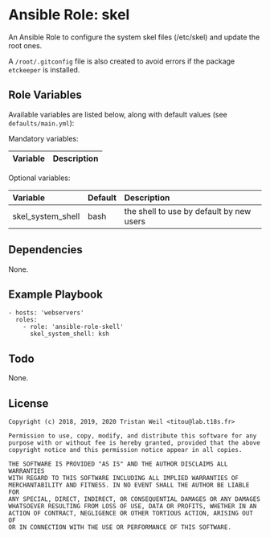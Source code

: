 # Ansible Role: skel

An Ansible Role to configure the system skel files (/etc/skel) and update the root ones.

A `/root/.gitconfig` file is also created to avoid errors if the package `etckeeper` is installed.

## Role Variables

Available variables are listed below, along with default values (see `defaults/main.yml`):

Mandatory variables:

| Variable      | Description |
| :------------ | :---------- |

Optional variables:

| Variable      | Default | Description |
| :------------ | :------ | :---------- |
| skel_system_shell | bash        | the shell to use by default by new users |

## Dependencies

None.

## Example Playbook

    - hosts: 'webservers'
      roles:
        - role: 'ansible-role-skell'
          skel_system_shell: ksh

## Todo

None.

## License

```
Copyright (c) 2018, 2019, 2020 Tristan Weil <titou@lab.t18s.fr>

Permission to use, copy, modify, and distribute this software for any
purpose with or without fee is hereby granted, provided that the above
copyright notice and this permission notice appear in all copies.

THE SOFTWARE IS PROVIDED "AS IS" AND THE AUTHOR DISCLAIMS ALL WARRANTIES
WITH REGARD TO THIS SOFTWARE INCLUDING ALL IMPLIED WARRANTIES OF
MERCHANTABILITY AND FITNESS. IN NO EVENT SHALL THE AUTHOR BE LIABLE FOR
ANY SPECIAL, DIRECT, INDIRECT, OR CONSEQUENTIAL DAMAGES OR ANY DAMAGES
WHATSOEVER RESULTING FROM LOSS OF USE, DATA OR PROFITS, WHETHER IN AN
ACTION OF CONTRACT, NEGLIGENCE OR OTHER TORTIOUS ACTION, ARISING OUT OF
OR IN CONNECTION WITH THE USE OR PERFORMANCE OF THIS SOFTWARE.
```
